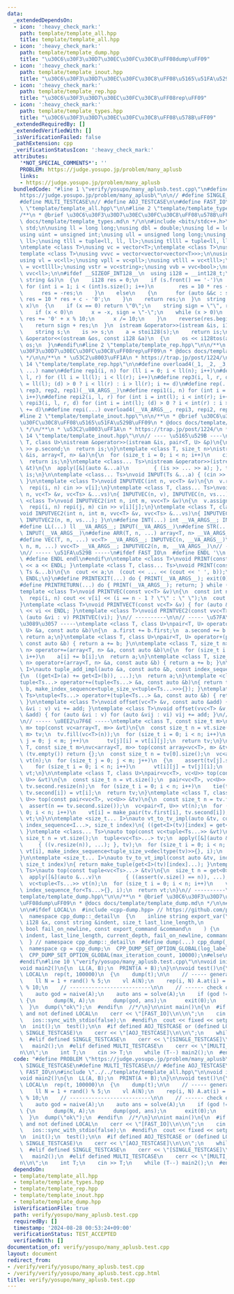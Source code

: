 ```yaml
---
data:
  _extendedDependsOn:
  - icon: ':heavy_check_mark:'
    path: template/template_all.hpp
    title: template/template_all.hpp
  - icon: ':heavy_check_mark:'
    path: template/template_dump.hpp
    title: "\u30C6\u30F3\u30D7\u30EC\u30FC\u30C8\uFF08dump\uFF09"
  - icon: ':heavy_check_mark:'
    path: template/template_inout.hpp
    title: "\u30C6\u30F3\u30D7\u30EC\u30FC\u30C8\uFF08\u5165\u51FA\u529B\uFF09"
  - icon: ':heavy_check_mark:'
    path: template/template_rep.hpp
    title: "\u30C6\u30F3\u30D7\u30EC\u30FC\u30C8\uFF08rep\uFF09"
  - icon: ':heavy_check_mark:'
    path: template/template_types.hpp
    title: "\u30C6\u30F3\u30D7\u30EC\u30FC\u30C8\uFF08\u578B\uFF09"
  _extendedRequiredBy: []
  _extendedVerifiedWith: []
  _isVerificationFailed: false
  _pathExtension: cpp
  _verificationStatusIcon: ':heavy_check_mark:'
  attributes:
    '*NOT_SPECIAL_COMMENTS*': ''
    PROBLEM: https://judge.yosupo.jp/problem/many_aplusb
    links:
    - https://judge.yosupo.jp/problem/many_aplusb
  bundledCode: "#line 1 \"verify/yosupo/many_aplusb.test.cpp\"\n#define PROBLEM \"\
    https://judge.yosupo.jp/problem/many_aplusb\"\n\n// #define SINGLE_TESTCASE\n\
    #define MULTI_TESTCASE\n// #define AOJ_TESTCASE\n\n#define FAST_IO\n\n#line 2\
    \ \"template/template_all.hpp\"\n\n#line 2 \"template/template_types.hpp\"\n\n\
    /**\n * @brief \u30C6\u30F3\u30D7\u30EC\u30FC\u30C8\uFF08\u578B\uFF09\n * @docs\
    \ docs/template/template_types.md\n */\n\n#include <bits/stdc++.h>\nusing namespace\
    \ std;\n\nusing ll = long long;\nusing dbl = double;\nusing ld = long double;\n\
    using uint = unsigned int;\nusing ull = unsigned long long;\nusing pll = pair<ll,\
    \ ll>;\nusing tlll = tuple<ll, ll, ll>;\nusing tllll = tuple<ll, ll, ll, ll>;\n\
    \ntemplate <class T>\nusing vc = vector<T>;\ntemplate <class T>\nusing vvc = vector<vector<T>>;\n\
    template <class T>\nusing vvvc = vector<vector<vector<T>>>;\n\nusing vb = vc<bool>;\n\
    using vl = vc<ll>;\nusing vpll = vc<pll>;\nusing vtlll = vc<tlll>;\nusing vtllll\
    \ = vc<tllll>;\nusing vstr = vc<string>;\nusing vvb = vvc<bool>;\nusing vvl =\
    \ vvc<ll>;\n\n#ifdef __SIZEOF_INT128__\n  using i128 = __int128_t;\n  i128 stoi128(const\
    \ string &s)\n  {\n    i128 res = 0;\n    if (s.front() == '-')\n    {\n     \
    \ for (int i = 1; i < (int)s.size(); i++)\n        res = 10 * res + s[i] - '0';\n\
    \      res = -res;\n    }\n    else\n    {\n      for (auto &&c : s)\n       \
    \ res = 10 * res + c - '0';\n    }\n    return res;\n  }\n  string i128tos(i128\
    \ x)\n  {\n    if (x == 0) return \"0\";\n    string sign = \"\", res = \"\";\n\
    \    if (x < 0)\n      x = -x, sign = \"-\";\n    while (x > 0)\n    {\n     \
    \ res += '0' + x % 10;\n      x /= 10;\n    }\n    reverse(res.begin(), res.end());\n\
    \    return sign + res;\n  }\n  istream &operator>>(istream &is, i128 &a)\n  {\n\
    \    string s;\n    is >> s;\n    a = stoi128(s);\n    return is;\n  }\n  ostream\
    \ &operator<<(ostream &os, const i128 &a)\n  {\n    os << i128tos(a);\n    return\
    \ os;\n  }\n#endif\n#line 2 \"template/template_rep.hpp\"\n\n/**\n * @brief \u30C6\
    \u30F3\u30D7\u30EC\u30FC\u30C8\uFF08rep\uFF09\n * @docs docs/template/template_rep.md\n\
    \ */\n\n/**\n * \u53C2\u8003\uFF1A\n * https://trap.jp/post/1224/\n*/\n\n#line\
    \ 14 \"template/template_rep.hpp\"\n\n#define overload4(_1, _2, _3, _4, name,\
    \ ...) name\n#define rep1(i, n) for (ll i = 0; i < ll(n); i++)\n#define rep2(i,\
    \ l, r) for (ll i = ll(l); i < ll(r); i++)\n#define rep3(i, l, r, d) for (ll i\
    \ = ll(l); (d) > 0 ? i < ll(r) : i > ll(r); i += d)\n#define rep(...) overload4(__VA_ARGS__,\
    \ rep3, rep2, rep1)(__VA_ARGS__)\n#define repi1(i, n) for (int i = 0; i < int(n);\
    \ i++)\n#define repi2(i, l, r) for (int i = int(l); i < int(r); i++)\n#define\
    \ repi3(i, l, r, d) for (int i = int(l); (d) > 0 ? i < int(r) : i > int(r); i\
    \ += d)\n#define repi(...) overload4(__VA_ARGS__, repi3, repi2, repi1)(__VA_ARGS__)\n\
    #line 2 \"template/template_inout.hpp\"\n\n/**\n * @brief \u30C6\u30F3\u30D7\u30EC\
    \u30FC\u30C8\uFF08\u5165\u51FA\u529B\uFF09\n * @docs docs/template/template_inout.md\n\
    \ */\n/**\n * \u53C2\u8003\uFF1A\n * https://trap.jp/post/1224/\n */\n\n#line\
    \ 14 \"template/template_inout.hpp\"\n\n// ---- \u5165\u529B ----\ntemplate <class\
    \ T, class U>\nistream &operator>>(istream &is, pair<T, U> &p)\n{\n  cin >> p.first\
    \ >> p.second;\n  return is;\n}\ntemplate <class T, size_t n>\nistream &operator>>(istream\
    \ &is, array<T, n> &a)\n{\n  for (size_t i = 0; i < n; i++)\n    cin >> a[i];\n\
    \  return is;\n}\ntemplate <class... Ts>\nistream &operator>>(istream &is, tuple<Ts...>\
    \ &t)\n{\n  apply([&](auto &...a)\n        { (is >> ... >> a); }, t);\n  return\
    \ is;\n}\n\ntemplate <class... Ts>\nvoid INPUT(Ts &...a) { (cin >> ... >> a);\
    \ }\n\ntemplate <class T>\nvoid INPUTVEC(int n, vc<T> &v)\n{\n  v.resize(n);\n\
    \  repi(i, n) cin >> v[i];\n}\ntemplate <class T, class... Ts>\nvoid INPUTVEC(int\
    \ n, vc<T> &v, vc<Ts> &...vs)\n{ INPUTVEC(n, v), INPUTVEC(n, vs...); }\n\ntemplate\
    \ <class T>\nvoid INPUTVEC2(int n, int m, vvc<T> &v)\n{\n  v.assign(n, vc<T>(m));\n\
    \  repi(i, n) repi(j, m) cin >> v[i][j];\n}\ntemplate <class T, class... Ts>\n\
    void INPUTVEC2(int n, int m, vvc<T> &v, vvc<Ts> &...vs)\n{ INPUTVEC2(n, m, v),\
    \ INPUTVEC2(n, m, vs...); }\n\n#define INT(...) int __VA_ARGS__; INPUT(__VA_ARGS__)\n\
    #define LL(...) ll __VA_ARGS__; INPUT(__VA_ARGS__)\n#define STR(...) string __VA_ARGS__;\
    \ INPUT(__VA_ARGS__)\n#define ARR(T, n, ...) array<T, n> __VA_ARGS__; INPUT(__VA_ARGS__)\n\
    #define VEC(T, n, ...) vc<T> __VA_ARGS__; INPUTVEC(n, __VA_ARGS__)\n#define VEC2(T,\
    \ n, m, ...) vvc<T> __VA_ARGS__; INPUTVEC2(n, m, __VA_ARGS__)\n// ----------\n\
    \n// ----- \u51FA\u529B -----\n#ifdef FAST_IO\n  #define ENDL '\\n'\n#else\n \
    \ #define ENDL endl\n#endif\n\ntemplate <class T>\nvoid PRINT(const T &a) { cout\
    \ << a << ENDL; }\ntemplate <class T, class... Ts>\nvoid PRINT(const T &a, const\
    \ Ts &...b)\n{\n  cout << a;\n  (cout << ... << (cout << ' ', b));\n  cout <<\
    \ ENDL;\n}\n#define PRINTEXIT(...) do { PRINT(__VA_ARGS__); exit(0); } while (false)\n\
    #define PRINTRETURN(...) do { PRINT(__VA_ARGS__); return; } while (false)\n\n\
    template <class T>\nvoid PRINTVEC(const vc<T> &v)\n{\n  const int n = v.size();\n\
    \  repi(i, n) cout << v[i] << (i == n - 1 ? \"\" : \" \");\n  cout << ENDL;\n\
    }\ntemplate <class T>\nvoid PRINTVECT(const vc<T> &v) { for (auto &vi : v) cout\
    \ << vi << ENDL; }\ntemplate <class T>\nvoid PRINTVEC2(const vvc<T> &v) { for\
    \ (auto &vi : v) PRINTVEC(vi); }\n// ----------\n\n// ----- \u57FA\u6E96\u305A\
    \u3089\u3057 -----\ntemplate <class T, class U>\npair<T, U> operator+=(pair<T,\
    \ U> &a, const auto &b)\n{\n  a.first += b.first;\n  a.second += b.second;\n \
    \ return a;\n}\ntemplate <class T, class U>\npair<T, U> operator+(pair<T, U> &a,\
    \ const auto &b) { return a += b; }\n\ntemplate <class T, size_t n>\narray<T,\
    \ n> operator+=(array<T, n> &a, const auto &b)\n{\n  for (size_t i = 0; i < n;\
    \ i++)\n    a[i] += b[i];\n  return a;\n}\ntemplate <class T, size_t n>\narray<T,\
    \ n> operator+(array<T, n> &a, const auto &b) { return a += b; }\n\ntemplate <size_t...\
    \ I>\nauto tuple_add_impl(auto &a, const auto &b, const index_sequence<I...>)\n\
    {\n  ((get<I>(a) += get<I>(b)), ...);\n  return a;\n}\ntemplate <class... Ts>\n\
    tuple<Ts...> operator+=(tuple<Ts...> &a, const auto &b)\n{ return tuple_add_impl(a,\
    \ b, make_index_sequence<tuple_size_v<tuple<Ts...>>>{}); }\ntemplate <class...\
    \ Ts>\ntuple<Ts...> operator+(tuple<Ts...> &a, const auto &b) { return a += b;\
    \ }\n\ntemplate <class T>\nvoid offset(vc<T> &v, const auto &add) { for (auto\
    \ &vi : v) vi += add; }\ntemplate <class T>\nvoid offset(vvc<T> &v, const auto\
    \ &add) { for (auto &vi : v) for (auto &vij : vi) vij += add; }\n// ----------\n\
    \n// ----- \u8EE2\u7F6E -----\ntemplate <class T, const size_t m>\narray<vc<T>,\
    \ m> top(const vc<array<T, m>> &vt)\n{\n  const size_t n = vt.size();\n  array<vc<T>,\
    \ m> tv;\n  tv.fill(vc<T>(n));\n  for (size_t i = 0; i < n; i++)\n    for (size_t\
    \ j = 0; j < m; j++)\n      tv[j][i] = vt[i][j];\n  return tv;\n}\ntemplate <class\
    \ T, const size_t m>\nvc<array<T, m>> top(const array<vc<T>, m> &tv)\n{\n  if\
    \ (tv.empty()) return {};\n  const size_t n = tv[0].size();\n  vc<array<T, m>>\
    \ vt(n);\n  for (size_t j = 0; j < m; j++)\n  {\n    assert(tv[j].size() == n);\n\
    \    for (size_t i = 0; i < n; i++)\n      vt[i][j] = tv[j][i];\n  }\n  return\
    \ vt;\n}\n\ntemplate <class T, class U>\npair<vc<T>, vc<U>> top(const vc<pair<T,\
    \ U>> &vt)\n{\n  const size_t n = vt.size();\n  pair<vc<T>, vc<U>> tv;\n  tv.first.resize(n),\
    \ tv.second.resize(n);\n  for (size_t i = 0; i < n; i++)\n    tie(tv.first[i],\
    \ tv.second[i]) = vt[i];\n  return tv;\n}\ntemplate <class T, class U>\nvc<pair<T,\
    \ U>> top(const pair<vc<T>, vc<U>> &tv)\n{\n  const size_t n = tv.first.size();\n\
    \  assert(n == tv.second.size());\n  vc<pair<T, U>> vt(n);\n  for (size_t i =\
    \ 0; i < n; i++)\n    vt[i] = make_pair(tv.first[i], tv.second[i]);\n  return\
    \ vt;\n}\n\ntemplate <size_t... I>\nauto vt_to_tv_impl(auto &tv, const auto &t,\
    \ index_sequence<I...>, size_t index)\n{ ((get<I>(tv)[index] = get<I>(t)), ...);\
    \ }\ntemplate <class... Ts>\nauto top(const vc<tuple<Ts...>> &vt)\n{\n  const\
    \ size_t n = vt.size();\n  tuple<vc<Ts>...> tv;\n  apply([&](auto &...v)\n   \
    \     { ((v.resize(n)), ...); }, tv);\n  for (size_t i = 0; i < n; i++)\n    vt_to_tv_impl(tv,\
    \ vt[i], make_index_sequence<tuple_size_v<decltype(tv)>>{}, i);\n  return tv;\n\
    }\n\ntemplate <size_t... I>\nauto tv_to_vt_impl(const auto &tv, index_sequence<I...>,\
    \ size_t index)\n{ return make_tuple(get<I>(tv)[index]...); }\ntemplate <class...\
    \ Ts>\nauto top(const tuple<vc<Ts>...> &tv)\n{\n  size_t n = get<0>(tv).size();\n\
    \  apply([&](auto &...v)\n        { ((assert(v.size() == n)), ...); }, tv);\n\
    \  vc<tuple<Ts...>> vt(n);\n  for (size_t i = 0; i < n; i++)\n    vt[i] = tv_to_vt_impl(tv,\
    \ index_sequence_for<Ts...>{}, i);\n  return vt;\n}\n// ----------\n#line 2 \"\
    template/template_dump.hpp\"\n\n/**\n * @brief \u30C6\u30F3\u30D7\u30EC\u30FC\u30C8\
    \uFF08dump\uFF09\n * @docs docs/template/template_dump.md\n */\n\n#line 9 \"template/template_dump.hpp\"\
    \n\n#ifdef LOCAL\n  #include <cpp-dump.hpp> // https://github.com/philip82148/cpp-dump\n\
    \  namespace cpp_dump::_detail\n  {\n    inline string export_var(\n        const\
    \ i128 &x, const string &indent, size_t last_line_length,\n        size_t current_depth,\
    \ bool fail_on_newline, const export_command &command\n    ) {\n      return export_var(i128tos(x),\
    \ indent, last_line_length, current_depth, fail_on_newline, command);\n    }\n\
    \  } // namespace cpp_dump::_detail\n  #define dump(...) cpp_dump(__VA_ARGS__)\n\
    \  namespace cp = cpp_dump;\n  CPP_DUMP_SET_OPTION_GLOBAL(log_label_func, cp::log_label::line());\n\
    \  CPP_DUMP_SET_OPTION_GLOBAL(max_iteration_count, 10000);\n#else\n  #define dump(...)\n\
    #endif\n#line 10 \"verify/yosupo/many_aplusb.test.cpp\"\n\nvoid init() {}\n\n\
    void main2()\n{\n  LL(A, B);\n  PRINT(A + B);\n}\n\nvoid test()\n{\n  /*\n  #ifdef\
    \ LOCAL\n  rep(t, 100000)\n  {\n    dump(t);\n\n    // ----- generate cases -----\n\
    \    ll N = 1 + rand() % 5;\n    vl A(N);\n    rep(i, N) A.at(i) = 1 + rand()\
    \ % 10;\n    // --------------------------\n\n    // ------ check output ------\n\
    \    auto god = naive(A);\n    auto ans = solve(A);\n    if (god != ans)\n   \
    \ {\n      dump(N, A);\n      dump(god, ans);\n      exit(0);\n    }\n    // --------------------------\n\
    \  }\n  dump(\"ok\");\n  #endif\n  //*/\n}\n\nint main()\n{\n  #if defined FAST_IO\
    \ and not defined LOCAL\n    cerr << \"[FAST_IO]\\n\\n\";\n    cin.tie(0);\n \
    \   ios::sync_with_stdio(false);\n  #endif\n  cout << fixed << setprecision(20);\n\
    \n  init();\n  test();\n\n  #if defined AOJ_TESTCASE or (defined LOCAL and defined\
    \ SINGLE_TESTCASE)\n    cerr << \"[AOJ_TESTCASE]\\n\\n\";\n    while (true) main2();\n\
    \  #elif defined SINGLE_TESTCASE\n    cerr << \"[SINGLE_TESTCASE]\\n\\n\";\n \
    \   main2();\n  #elif defined MULTI_TESTCASE\n    cerr << \"[MULTI_TESTCASE]\\\
    n\\n\";\n    int T;\n    cin >> T;\n    while (T--) main2();\n  #endif\n}\n"
  code: "#define PROBLEM \"https://judge.yosupo.jp/problem/many_aplusb\"\n\n// #define\
    \ SINGLE_TESTCASE\n#define MULTI_TESTCASE\n// #define AOJ_TESTCASE\n\n#define\
    \ FAST_IO\n\n#include \"../../template/template_all.hpp\"\n\nvoid init() {}\n\n\
    void main2()\n{\n  LL(A, B);\n  PRINT(A + B);\n}\n\nvoid test()\n{\n  /*\n  #ifdef\
    \ LOCAL\n  rep(t, 100000)\n  {\n    dump(t);\n\n    // ----- generate cases -----\n\
    \    ll N = 1 + rand() % 5;\n    vl A(N);\n    rep(i, N) A.at(i) = 1 + rand()\
    \ % 10;\n    // --------------------------\n\n    // ------ check output ------\n\
    \    auto god = naive(A);\n    auto ans = solve(A);\n    if (god != ans)\n   \
    \ {\n      dump(N, A);\n      dump(god, ans);\n      exit(0);\n    }\n    // --------------------------\n\
    \  }\n  dump(\"ok\");\n  #endif\n  //*/\n}\n\nint main()\n{\n  #if defined FAST_IO\
    \ and not defined LOCAL\n    cerr << \"[FAST_IO]\\n\\n\";\n    cin.tie(0);\n \
    \   ios::sync_with_stdio(false);\n  #endif\n  cout << fixed << setprecision(20);\n\
    \n  init();\n  test();\n\n  #if defined AOJ_TESTCASE or (defined LOCAL and defined\
    \ SINGLE_TESTCASE)\n    cerr << \"[AOJ_TESTCASE]\\n\\n\";\n    while (true) main2();\n\
    \  #elif defined SINGLE_TESTCASE\n    cerr << \"[SINGLE_TESTCASE]\\n\\n\";\n \
    \   main2();\n  #elif defined MULTI_TESTCASE\n    cerr << \"[MULTI_TESTCASE]\\\
    n\\n\";\n    int T;\n    cin >> T;\n    while (T--) main2();\n  #endif\n}\n"
  dependsOn:
  - template/template_all.hpp
  - template/template_types.hpp
  - template/template_rep.hpp
  - template/template_inout.hpp
  - template/template_dump.hpp
  isVerificationFile: true
  path: verify/yosupo/many_aplusb.test.cpp
  requiredBy: []
  timestamp: '2024-08-28 00:53:24+09:00'
  verificationStatus: TEST_ACCEPTED
  verifiedWith: []
documentation_of: verify/yosupo/many_aplusb.test.cpp
layout: document
redirect_from:
- /verify/verify/yosupo/many_aplusb.test.cpp
- /verify/verify/yosupo/many_aplusb.test.cpp.html
title: verify/yosupo/many_aplusb.test.cpp
---
```

